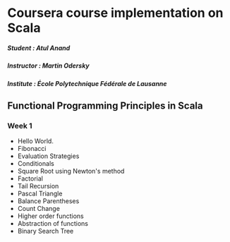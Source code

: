 # Coursera course implementation on Scala

##### Student : Atul Anand

##### Instructor : Martin Odersky

##### Institute : École Polytechnique Fédérale de Lausanne

## Functional Programming Principles in Scala

### Week 1

- Hello World.
- Fibonacci
- Evaluation Strategies
- Conditionals
- Square Root using Newton's method
- Factorial
- Tail Recursion  
- Pascal Triangle
- Balance Parentheses
- Count Change
- Higher order functions
- Abstraction of functions
- Binary Search Tree 